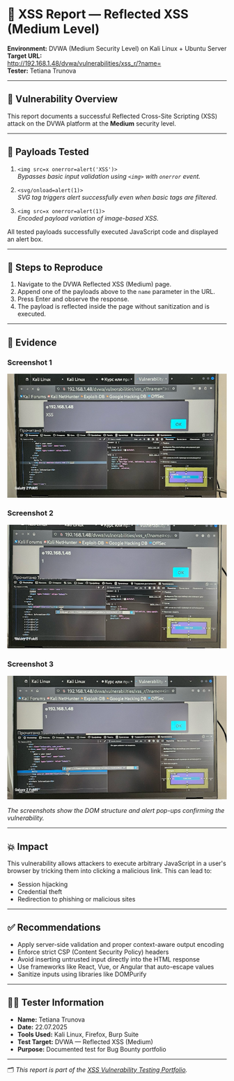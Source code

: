 # 🧪 XSS Report — Reflected XSS (Medium Level)

**Environment:** DVWA (Medium Security Level) on Kali Linux + Ubuntu Server  
**Target URL:**  
http://192.168.1.48/dvwa/vulnerabilities/xss_r/?name=<payload>  
**Tester:** Tetiana Trunova

---

## 🔎 Vulnerability Overview

This report documents a successful Reflected Cross-Site Scripting (XSS) attack on the DVWA platform at the **Medium** security level.

---

## 🧪 Payloads Tested

1. `<img src=x onerror=alert('XSS')>`  
   _Bypasses basic input validation using `<img>` with `onerror` event._

2. `<svg/onload=alert(1)>`  
   _SVG tag triggers alert successfully even when basic tags are filtered._

3. `<img src=x onerror=alert(1)>`  
   _Encoded payload variation of image-based XSS._

All tested payloads successfully executed JavaScript code and displayed an alert box.

---

## 🧾 Steps to Reproduce

1. Navigate to the DVWA Reflected XSS (Medium) page.
2. Append one of the payloads above to the `name` parameter in the URL.
3. Press Enter and observe the response.
4. The payload is reflected inside the page without sanitization and is executed.

---

## 🧼 Evidence

### Screenshot 1
![Reflected XSS – Medium #1](../SCREENSHOTS/reflected-medium-1.png)

### Screenshot 2
![Reflected XSS – Medium #2](../SCREENSHOTS/reflected-medium-2.png)

### Screenshot 3
![Reflected XSS – Medium #3](../SCREENSHOTS/reflected-medium-3.png)

_The screenshots show the DOM structure and alert pop-ups confirming the vulnerability._

---

## 💥 Impact

This vulnerability allows attackers to execute arbitrary JavaScript in a user's browser by tricking them into clicking a malicious link. This can lead to:

- Session hijacking
- Credential theft
- Redirection to phishing or malicious sites

---

## ✅ Recommendations

- Apply server-side validation and proper context-aware output encoding
- Enforce strict CSP (Content Security Policy) headers
- Avoid inserting untrusted input directly into the HTML response
- Use frameworks like React, Vue, or Angular that auto-escape values
- Sanitize inputs using libraries like DOMPurify

---

## 🧑‍💻 Tester Information

- **Name:** Tetiana Trunova  
- **Date:** 22.07.2025  
- **Tools Used:** Kali Linux, Firefox, Burp Suite  
- **Test Target:** DVWA — Reflected XSS (Medium)  
- **Purpose:** Documented test for Bug Bounty portfolio

---

🗂️ *This report is part of the [XSS Vulnerability Testing Portfolio](../README.md).*
